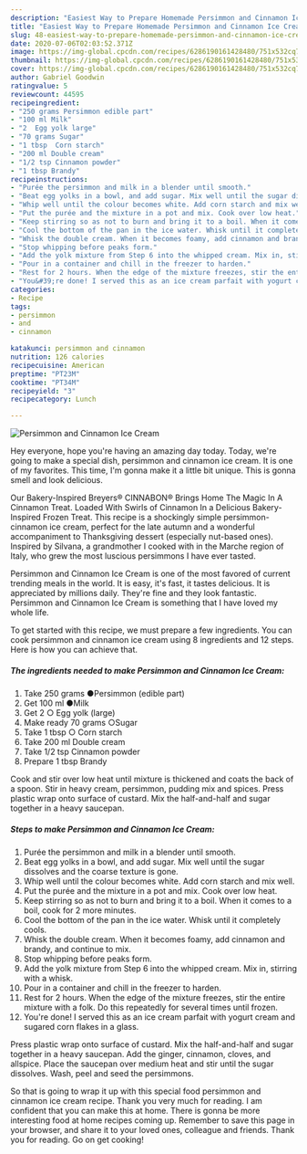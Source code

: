 ```yaml
---
description: "Easiest Way to Prepare Homemade Persimmon and Cinnamon Ice Cream"
title: "Easiest Way to Prepare Homemade Persimmon and Cinnamon Ice Cream"
slug: 48-easiest-way-to-prepare-homemade-persimmon-and-cinnamon-ice-cream
date: 2020-07-06T02:03:52.371Z
image: https://img-global.cpcdn.com/recipes/6286190161428480/751x532cq70/persimmon-and-cinnamon-ice-cream-recipe-main-photo.jpg
thumbnail: https://img-global.cpcdn.com/recipes/6286190161428480/751x532cq70/persimmon-and-cinnamon-ice-cream-recipe-main-photo.jpg
cover: https://img-global.cpcdn.com/recipes/6286190161428480/751x532cq70/persimmon-and-cinnamon-ice-cream-recipe-main-photo.jpg
author: Gabriel Goodwin
ratingvalue: 5
reviewcount: 44595
recipeingredient:
- "250 grams Persimmon edible part"
- "100 ml Milk"
- "2  Egg yolk large"
- "70 grams Sugar"
- "1 tbsp  Corn starch"
- "200 ml Double cream"
- "1/2 tsp Cinnamon powder"
- "1 tbsp Brandy"
recipeinstructions:
- "Purée the persimmon and milk in a blender until smooth."
- "Beat egg yolks in a bowl, and add sugar. Mix well until the sugar dissolves and the coarse texture is gone."
- "Whip well until the colour becomes white. Add corn starch and mix well."
- "Put the purée and the mixture in a pot and mix. Cook over low heat."
- "Keep stirring so as not to burn and bring it to a boil. When it comes to a boil, cook for 2 more minutes."
- "Cool the bottom of the pan in the ice water. Whisk until it completely cools."
- "Whisk the double cream. When it becomes foamy, add cinnamon and brandy, and continue to mix."
- "Stop whipping before peaks form."
- "Add the yolk mixture from Step 6 into the whipped cream. Mix in, stirring with a whisk."
- "Pour in a container and chill in the freezer to harden."
- "Rest for 2 hours. When the edge of the mixture freezes, stir the entire mixture with a folk. Do this repeatedly for several times until frozen."
- "You&#39;re done! I served this as an ice cream parfait with yogurt cream and sugared corn flakes in a glass."
categories:
- Recipe
tags:
- persimmon
- and
- cinnamon

katakunci: persimmon and cinnamon 
nutrition: 126 calories
recipecuisine: American
preptime: "PT23M"
cooktime: "PT34M"
recipeyield: "3"
recipecategory: Lunch

---
```



![Persimmon and Cinnamon Ice Cream](https://img-global.cpcdn.com/recipes/6286190161428480/751x532cq70/persimmon-and-cinnamon-ice-cream-recipe-main-photo.jpg)

Hey everyone, hope you're having an amazing day today. Today, we're going to make a special dish, persimmon and cinnamon ice cream. It is one of my favorites. This time, I'm gonna make it a little bit unique. This is gonna smell and look delicious.

Our Bakery-Inspired Breyers® CINNABON® Brings Home The Magic In A Cinnamon Treat. Loaded With Swirls of Cinnamon In a Delicious Bakery-Inspired Frozen Treat. This recipe is a shockingly simple persimmon-cinnamon ice cream, perfect for the late autumn and a wonderful accompaniment to Thanksgiving dessert (especially nut-based ones). Inspired by Silvana, a grandmother I cooked with in the Marche region of Italy, who grew the most luscious persimmons I have ever tasted.

Persimmon and Cinnamon Ice Cream is one of the most favored of current trending meals in the world. It is easy, it's fast, it tastes delicious. It is appreciated by millions daily. They're fine and they look fantastic. Persimmon and Cinnamon Ice Cream is something that I have loved my whole life.


To get started with this recipe, we must prepare a few ingredients. You can cook persimmon and cinnamon ice cream using 8 ingredients and 12 steps. Here is how you can achieve that.

<!--inarticleads1-->

##### The ingredients needed to make Persimmon and Cinnamon Ice Cream:

1. Take 250 grams ●Persimmon (edible part)
1. Get 100 ml ●Milk
1. Get 2 ○ Egg yolk (large)
1. Make ready 70 grams ○Sugar
1. Take 1 tbsp ○ Corn starch
1. Take 200 ml Double cream
1. Take 1/2 tsp Cinnamon powder
1. Prepare 1 tbsp Brandy


Cook and stir over low heat until mixture is thickened and coats the back of a spoon. Stir in heavy cream, persimmon, pudding mix and spices. Press plastic wrap onto surface of custard. Mix the half-and-half and sugar together in a heavy saucepan. 

<!--inarticleads2-->

##### Steps to make Persimmon and Cinnamon Ice Cream:

1. Purée the persimmon and milk in a blender until smooth.
1. Beat egg yolks in a bowl, and add sugar. Mix well until the sugar dissolves and the coarse texture is gone.
1. Whip well until the colour becomes white. Add corn starch and mix well.
1. Put the purée and the mixture in a pot and mix. Cook over low heat.
1. Keep stirring so as not to burn and bring it to a boil. When it comes to a boil, cook for 2 more minutes.
1. Cool the bottom of the pan in the ice water. Whisk until it completely cools.
1. Whisk the double cream. When it becomes foamy, add cinnamon and brandy, and continue to mix.
1. Stop whipping before peaks form.
1. Add the yolk mixture from Step 6 into the whipped cream. Mix in, stirring with a whisk.
1. Pour in a container and chill in the freezer to harden.
1. Rest for 2 hours. When the edge of the mixture freezes, stir the entire mixture with a folk. Do this repeatedly for several times until frozen.
1. You&#39;re done! I served this as an ice cream parfait with yogurt cream and sugared corn flakes in a glass.


Press plastic wrap onto surface of custard. Mix the half-and-half and sugar together in a heavy saucepan. Add the ginger, cinnamon, cloves, and allspice. Place the saucepan over medium heat and stir until the sugar dissolves. Wash, peel and seed the persimmons. 

So that is going to wrap it up with this special food persimmon and cinnamon ice cream recipe. Thank you very much for reading. I am confident that you can make this at home. There is gonna be more interesting food at home recipes coming up. Remember to save this page in your browser, and share it to your loved ones, colleague and friends. Thank you for reading. Go on get cooking!
